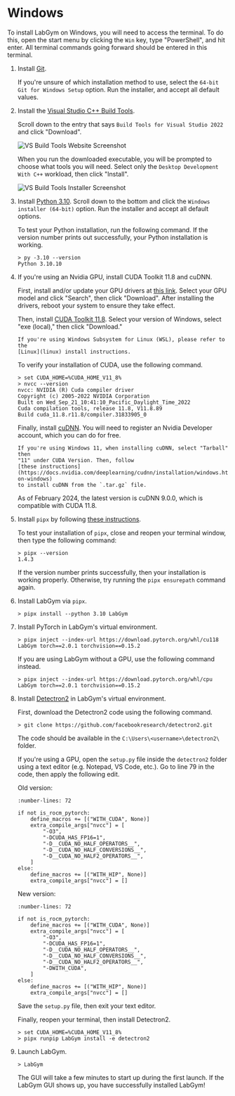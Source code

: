 # Windows

To install LabGym on Windows, you will need to access the terminal. To do this,
open the start menu by clicking the `Win` key, type "PowerShell", and hit
enter. All terminal commands going forward should be entered in this terminal.

1. Install [Git][]. 

   If you're unsure of which installation method to use, select the `64-bit Git
   for Windows Setup` option. Run the installer, and accept all default values.

2. Install the [Visual Studio C++ Build Tools][]. 

   Scroll down to the entry that says `Build Tools for Visual Studio 2022` and
   click "Download". 

   ![VS Build Tools Website Screenshot][]
   
   When you run the downloaded executable, you will be prompted to choose what
   tools you will need. Select only the `Desktop Development With C++` 
   workload, then click "Install".

   ![VS Build Tools Installer Screenshot][]

3. Install [Python 3.10][]. Scroll down to the bottom and click the `Windows
   installer (64-bit)` option. Run the installer and accept all default
   options.

   To test your Python installation, run the following command. If the version
   number prints out successfully, your Python installation is working.

   ```pwsh-session
   > py -3.10 --version
   Python 3.10.10
   ```

4. If you're using an Nvidia GPU, install CUDA Toolkit 11.8 and cuDNN.

   First, install and/or update your GPU drivers at
   [this link](https://www.nvidia.com/Download/index.aspx). Select your GPU
   model and click "Search", then click "Download". After installing the
   drivers, reboot your system to ensure they take effect.

   Then, install [CUDA Toolkit 11.8](https://developer.nvidia.com/cuda-11-8-0-download-archive?target_os=Windows&target_arch=x86_64).
   Select your version of Windows, select "exe (local)," then click "Download."

   ```{warning}
   If you're using Windows Subsystem for Linux (WSL), please refer to the 
   [Linux](linux) install instructions.
   ```

   To verify your installation of CUDA, use the following command.

   ```pwsh-session
   > set CUDA_HOME=%CUDA_HOME_V11_8%
   > nvcc --version
   nvcc: NVIDIA (R) Cuda compiler driver
   Copyright (c) 2005-2022 NVIDIA Corporation
   Built on Wed_Sep_21_10:41:10_Pacific_Daylight_Time_2022
   Cuda compilation tools, release 11.8, V11.8.89
   Build cuda_11.8.r11.8/compiler.31833905_0
   ```

   Finally, install [cuDNN](https://developer.nvidia.com/cudnn-downloads?target_os=Windows&target_arch=x86_64). 
   You will need to register an Nvidia Developer account, which you can do for
   free.

   ```{important}
   If you're using Windows 11, when installing cuDNN, select "Tarball" then 
   "11" under CUDA Version. Then, follow
   [these instructions](https://docs.nvidia.com/deeplearning/cudnn/installation/windows.html#installing-on-windows)
   to install cuDNN from the `.tar.gz` file.
   ```

   As of February 2024, the latest version is cuDNN 9.0.0, which is compatible
   with CUDA 11.8.


4. Install `pipx` by following 
   [these instructions](https://pipx.pypa.io/stable/installation/).
   
   To test your installation of `pipx`, close and reopen your terminal window,
   then type the following command:

   ```pwsh-session
   > pipx --version
   1.4.3
   ```
   If the version number prints successfully, then your installation is working
   properly. Otherwise, try running the `pipx ensurepath` command again.

5. Install LabGym via `pipx`.
   
   ```pwsh-session
   > pipx install --python 3.10 LabGym
   ```

6. Install PyTorch in LabGym's virtual environment.

   ```pwsh-session
   > pipx inject --index-url https://download.pytorch.org/whl/cu118 LabGym torch==2.0.1 torchvision==0.15.2
   ```

   If you are using LabGym without a GPU, use the following command instead.

   ```pwsh-session
   > pipx inject --index-url https://download.pytorch.org/whl/cpu LabGym torch==2.0.1 torchvision==0.15.2
   ```

6. Install [Detectron2][] in LabGym's virtual environment.
   
   First, download the Detectron2 code using the following command.

   ```pwsh-session
   > git clone https://github.com/facebookresearch/detectron2.git
   ```
   The code should be available in the `C:\Users\<username>\detectron2\`
   folder.

   If you're using a GPU, open the `setup.py` file inside the `detectron2` 
   folder using a text editor (e.g. Notepad, VS Code, etc.). Go to line 79 in 
   the code, then apply the following edit.

   Old version:
   ```{code} python
   :number-lines: 72

   if not is_rocm_pytorch:
       define_macros += [("WITH_CUDA", None)]
       extra_compile_args["nvcc"] = [
           "-O3",
           "-DCUDA_HAS_FP16=1",
           "-D__CUDA_NO_HALF_OPERATORS__",
           "-D__CUDA_NO_HALF_CONVERSIONS__",
           "-D__CUDA_NO_HALF2_OPERATORS__",
       ]
   else:
       define_macros += [("WITH_HIP", None)]
       extra_compile_args["nvcc"] = []
   ```
   New version:
   ```{code} python
   :number-lines: 72

   if not is_rocm_pytorch:
       define_macros += [("WITH_CUDA", None)]
       extra_compile_args["nvcc"] = [
           "-O3",
           "-DCUDA_HAS_FP16=1",
           "-D__CUDA_NO_HALF_OPERATORS__",
           "-D__CUDA_NO_HALF_CONVERSIONS__",
           "-D__CUDA_NO_HALF2_OPERATORS__",
           "-DWITH_CUDA",
       ]
   else:
       define_macros += [("WITH_HIP", None)]
       extra_compile_args["nvcc"] = []
   ```
   Save the `setup.py` file, then exit your text editor.

   Finally, reopen your terminal, then install Detectron2.
   
   ```pwsh-session
   > set CUDA_HOME=%CUDA_HOME_V11_8%
   > pipx runpip LabGym install -e detectron2
   ```

7. Launch LabGym.

   ```pwsh-session
   > LabGym
   ```
   
   The GUI will take a few minutes to start up during the first launch. If the 
   LabGym GUI shows up, you have successfully installed LabGym!


[Git]: https://git-scm.com/download/win
[Visual Studio C++ Build Tools]: https://visualstudio.microsoft.com/downloads/#build-tools-for-visual-studio-2022
[VS Build Tools Website Screenshot]: /_static/vs-build-tools-website.png
[VS Build Tools Installer Screenshot]: /_static/vs-build-tools-installer.png
[Python 3.10]: https://www.python.org/downloads/release/python-31011/
[Detectron2]: https://github.com/facebookresearch/detectron2
